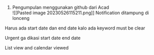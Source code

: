 1. Pengumpulan menggunakan github dari Acad  
![[Pasted image 20230526115211.png]]
Notification ditampung di lonceng 

Harus ada start date dan end date kalo ada keyword must be clear

Urgent ga dikasi start date end date

List view and calendar viewed